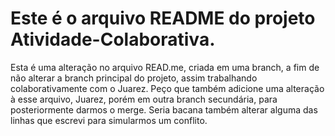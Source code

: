# Este é o arquivo README do projeto **Atividade-Colaborativa**.

Esta é uma alteração no arquivo READ.me, criada em uma branch, a fim de não alterar a branch principal do projeto, assim trabalhando colaborativamente com o Juarez.
Peço que também adicione uma alteração à esse arquivo, Juarez, porém em outra branch secundária, para posteriormente darmos o merge. Seria bacana também alterar alguma das linhas que escrevi para simularmos um conflito.
